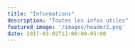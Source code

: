 ```yaml
---
title: "Informations"
description: "Toutes les infos utiles"
featured_image: '/images/header2.png'
date: 2017-03-02T12:00:00-05:00
---
```


